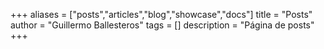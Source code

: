 +++
aliases = ["posts","articles","blog","showcase","docs"]
title = "Posts"
author = "Guillermo Ballesteros"
tags = []
description = "Página de posts"
+++